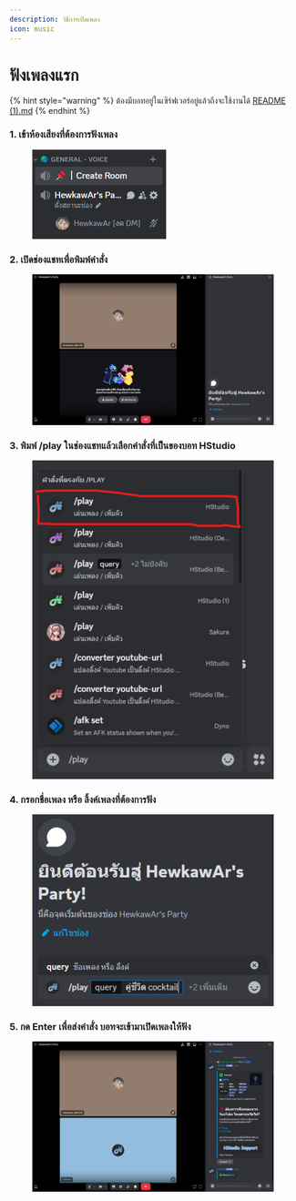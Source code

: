 ```yaml
---
description: วิธีการเปิดเพลง
icon: music
---
```


# ฟังเพลงแรก

{% hint style="warning" %}
ต้องมีบอทอยู่ในเซิร์ฟเวอร์อยู่แล้วถึงจะใช้งานได้ [README (1).md](<../README (1).md> "mention")
{% endhint %}

### 1. เข้าห้องเสียงที่ต้องการฟังเพลง

<figure><img src="../.gitbook/assets/image (1) (1).png" alt=""><figcaption></figcaption></figure>

### 2. เปิดช่องแชทเพื่อพิมพ์คำสั่ง

<figure><img src="../.gitbook/assets/image (2) (1).png" alt="" width="563"><figcaption></figcaption></figure>

### 3. พิมพ์ /play ในช่องแชทแล้วเลือกคำสั่งที่เป็นของบอท HStudio

<figure><img src="../.gitbook/assets/image (3) (1).png" alt=""><figcaption></figcaption></figure>

### 4. กรอกชื่อเพลง หรือ ลิ้งค์เพลงที่ต้องการฟัง

<figure><img src="../.gitbook/assets/image (5) (1).png" alt=""><figcaption></figcaption></figure>

### 5. กด Enter เพื่อส่งคำสั่ง บอทจะเข้ามาเปิดเพลงให้ฟัง

<figure><img src="../.gitbook/assets/image (8).png" alt="" width="563"><figcaption></figcaption></figure>
